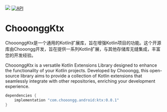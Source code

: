 [![](https://img.shields.io/maven-central/v/com.chooongg.android/ktx)](https://repo.maven.apache.org/maven2/com/chooongg/android/ktx/) [![API](https://img.shields.io/badge/API-24%2B-brightgreen.svg?style=flat)](https://android-arsenal.com/api?level=24)
# ChooonggKtx
ChooonggKtx是一个通用的Kotlin扩展库，旨在增强Kotlin项目的功能。这个开源库由Chooongg开发，旨在提供一系列Kotlin扩展，与其他存储库无缝集成，丰富您的开发经验。

ChooonggKtx is a versatile Kotlin Extensions Library designed to enhance the functionality of your Kotlin projects. Developed by Chooongg, this open-source library aims to provide a collection of Kotlin extensions that seamlessly integrate with other repositories, enriching your development experience.

```groovy
dependencies {
    implementation "com.chooongg.android:ktx:0.0.1"
}
```
